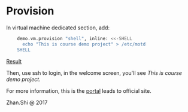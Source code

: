 # Provision

In virtual machine dedicated section, add:

```bash
    demo.vm.provision "shell", inline: <<-SHELL
      echo "This is course demo project" > /etc/motd
    SHELL
```

[Result](./Vagrantfile)

Then, use ssh to login, in the welcome screen, you'll see *This is course demo project*.

For more information, this is the [portal](https://www.vagrantup.com/docs/) leads to official site.

Zhan.Shi @ 2017
